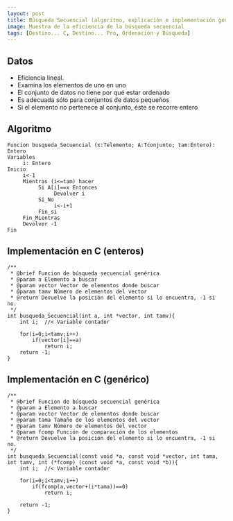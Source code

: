 ```yaml
---
layout: post
title: Búsqueda Secuencial (algoritmo, explicación e implementación genérica)
image: Muestra de la eficiencia de la búsqueda secuencial
tags: [Destino... C, Destino... Pro, Ordenación y Búsqueda]
---
```


## Datos

 - Eficiencia lineal.
 - Examina los elementos de uno en uno
 - El conjunto de datos no tiene por qué estar ordenado
 - Es adecuada sólo para conjuntos de datos pequeños
 - Si el elemento no pertenece al conjunto, éste se recorre entero

## Algoritmo

    Funcion busqueda_Secuencial (x:Telemento; A:Tconjunto; tam:Entero): Entero
    Variables
         i: Entero
    Inicio
         i<-1
         Mientras (i<=tam) hacer
              Si A[i]==x Entonces
                   Devolver i
              Si_No
                   i<-i+1
              Fin_si
         Fin_Mientras
         Devolver -1
    Fin

## Implementación en C (enteros)

    /**
     * @brief Funcion de búsqueda secuencial genérica
     * @param a Elemento a buscar
     * @param vector Vector de elementos donde buscar
     * @param tamv Número de elementos del vector
     * @return Devuelve la posición del elemento si lo encuentra, -1 si no.
     */
    int busqueda_Secuencial(int a, int *vector, int tamv){
        int i;  //< Variable contador

        for(i=0;i<tamv;i++)
            if(vector[i]==a)
                return i;
        return -1;
    }

## Implementación en C (genérico)

    /**
     * @brief Funcion de búsqueda secuencial genérica
     * @param a Elemento a buscar
     * @param vector Vector de elementos donde buscar
     * @param tama Tamaño de los elementos del vector
     * @param tamv Número de elementos del vector
     * @param fcomp Función de comparación de los elementos
     * @return Devuelve la posición del elemento si lo encuentra, -1 si no.
     */
    int busqueda_Secuencial(const void *a, const void *vector, int tama, int tamv, int (*fcomp) (const void *a, const void *b)){
        int i;  //< Variable contador

        for(i=0;i<tamv;i++)
            if(fcomp(a,vector+(i*tama))==0)
                return i;

        return -1;
    }
